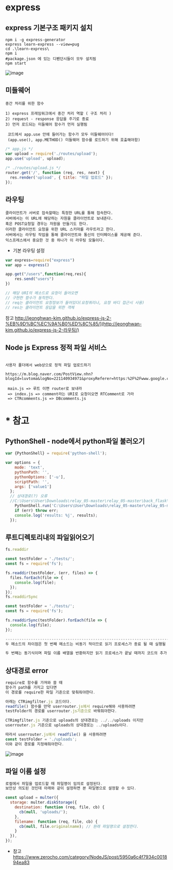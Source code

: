 # express

## express 기본구조 패키지 설치

```
npm i -g express-generator
express learn-express --view=pug
cd .\learn-express\
npm i
#package.json 에 있는 디펜던시들이 모두 설치됨
npm start
```

![image](https://user-images.githubusercontent.com/49560745/90303849-c3644d00-deec-11ea-8662-7f9f8acbe114.png)

## 미들웨어

```
중간 처리를 위한 함수

1) express 프레임워크에서 중간 처리 역할 ( 구조 처리 )
2) request - response 응답을 주기로 종료
3) 먼저 로드되는 미들웨어 함수가 먼저 실행됨 

 코드에서 app.use 안에 들어가는 함수가 모두 미들웨어이다!
 (app.use(), app.METHOD() 미들웨어 함수를 로드하기 위해 호출해야함)
```

```javascript
/* app.js */
var upload = require('./routes/upload');
app.use('upload', upload);
 
/* ./routes/upload.js */
router.get('/', function (req, res, next) {
  res.render('upload', { title: "파일 업로드" });
});

```

## 라우팅

```
클라이언트가 서버로 접속할때는 특정한 URL를 통해 접속한다. 
서버에서는 이 URL에 해당하는 자원을 클라이언트로 보내준다. 
혹은 POST요청일 경우는 자원을 만들기도 한다. 
이러한 클라이언트 요청을 위한 URL 스키마를 라우트라고 한다. 
서버에서는 라우팅 작업을 통해 클라이언트와 통신의 인터페이스를 제공해 준다. 
익스프레스에서 중요한 것 중 하나가 이 라우팅 모듈이다. 
```

- 기본 라우팅 설정

```javascript
var express=require("express")
var app = express()

app.get("/users",function(req,res){
	res.send("users")
})

// 해당 URI의 메소드로 요청이 들어오면
// 구현한 함수가 동작한다.
// req는 클라이언트 요청정보가 들어있다(요청쿼리나, 요청 바디 접근시 사용)
// res는 클라이언트 응답을 위한 객체
```

참고 http://jeonghwan-kim.github.io/express-js-2-%EB%9D%BC%EC%9A%B0%ED%8C%85/](http://jeonghwan-kim.github.io/express-js-2-라우팅/)





## Node js Express 정적 파일 서비스

```

사용자 폴더에서 web상으로 정적 파일 업로드하기

https://m.blog.naver.com/PostView.nhn?blogId=luvtoma&logNo=221140934971&proxyReferer=https:%2F%2Fwww.google.com%2F
```

```
 main.js => 루트 이면 router로 보내라
 => index.js => comment라는 URI로 요청이오면 RTComment로 가라
 => CTRcomments.js => DBcomments.js 
```



# * 참고

## PythonShell - node에서 python파일 불러오기

```javascript
var {PythonShell} = require('python-shell');

var options = {
    mode: 'text',
    pythonPath: '',
    pythonOptions: ['-u'],
    scriptPath: '',
    args: ['value1']
  };
  // 상대경로(?) 오류
  //C:\Users\User\Downloads\relay_05-master\relay_05-master\back_flask\appropriate-filetering\api.py
    PythonShell.run('C:\Users\User\Downloads\relay_05-master\relay_05-master\back_flask\appropriate-filetering\api.py', options, function (err, results) {
    if (err) throw err;
    console.log('results: %j', results);
  });
```



## 루트디렉토리내의 파일읽어오기

```javascript
fs.readdir

const testFolder = './tests/';
const fs = require('fs');

fs.readdir(testFolder, (err, files) => {
  files.forEach(file => {
    console.log(file);
  });
});
fs.readdirSync

const testFolder = './tests/';
const fs = require('fs');

fs.readdirSync(testFolder).forEach(file => {
  console.log(file);
});

-------------------------------------------------------------------------------
두 메소드의 차이점은 첫 번째 메소드는 비동기 적이므로 읽기 프로세스가 종료 될 때 실행될 콜백 함수를 제공해야한다는 것입니다.

두 번째는 동기식이며 파일 이름 배열을 반환하지만 읽기 프로세스가 끝날 때까지 코드의 추가 실행을 중지합니다.
```

## 상대경로 error

```javascript
require로 함수를 가져와 쓸 때
함수가 path를 가지고 있다면
이 경로를 require한 파일 기준으로 맞춰줘야한다.

아래는 CTRimgfilter.js 코드이다.
readfile() 함수를 만약 userrouter.js에서 require해와 사용하려면
testFolder의 경로를 userrouter.js기준으로 바꿔줘야한다.

CTRimgfilter.js 기준으로 uploads의 상대경로는 ../../uploads 이지만
userrouter.js 기준으로 uploads의 상대경로는 ../uploads이다.

따라서 userrouter.js에서 readfile() 을 사용하려면
const testFolder = './uploads'; 
이와 같이 경로를 지정해줘야한다.
```

![image](https://user-images.githubusercontent.com/49560745/90326039-4f927500-dfbe-11ea-808b-aa620d0067e1.png)



## 파일 이름 설정

```javascript
로컬에서 파일을 업로드할 때 파일명이 임의로 설정된다.
보안상 의도된 것인데 아래와 같이 설정하면 본 파일명으로 설정할 수 있다.

const upload = multer({
  storage: multer.diskStorage({
    destination: function (req, file, cb) {
      cb(null, 'uploads/');
    },
    filename: function (req, file, cb) {
      cb(null, file.originalname); // 원래 파일명으로 설정한다.
    }
  }),
});
```

* 참고 https://www.zerocho.com/category/NodeJS/post/5950a6c4f7934c001894ea83


